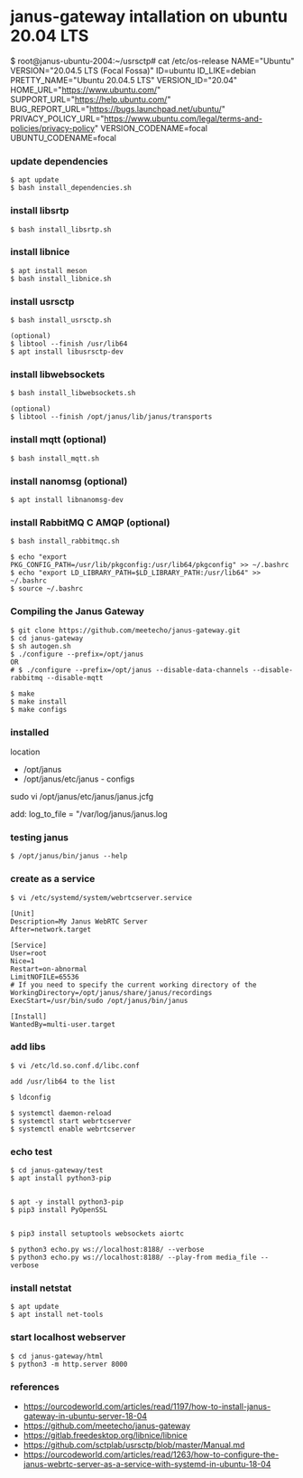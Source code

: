 # janus-gateway intallation on ubuntu 20.04 LTS

$ root@janus-ubuntu-2004:~/usrsctp# cat /etc/os-release
NAME="Ubuntu"
VERSION="20.04.5 LTS (Focal Fossa)"
ID=ubuntu
ID_LIKE=debian
PRETTY_NAME="Ubuntu 20.04.5 LTS"
VERSION_ID="20.04"
HOME_URL="https://www.ubuntu.com/"
SUPPORT_URL="https://help.ubuntu.com/"
BUG_REPORT_URL="https://bugs.launchpad.net/ubuntu/"
PRIVACY_POLICY_URL="https://www.ubuntu.com/legal/terms-and-policies/privacy-policy"
VERSION_CODENAME=focal
UBUNTU_CODENAME=focal

### update dependencies

```
$ apt update
$ bash install_dependencies.sh
```

### install libsrtp
```
$ bash install_libsrtp.sh

```

### install libnice
```
$ apt install meson
$ bash install_libnice.sh
```

### install usrsctp
```
$ bash install_usrsctp.sh

(optional)
$ libtool --finish /usr/lib64
$ apt install libusrsctp-dev
```

### install libwebsockets
```
$ bash install_libwebsockets.sh

(optional)
$ libtool --finish /opt/janus/lib/janus/transports

```

### install mqtt (optional)
```
$ bash install_mqtt.sh
```

### install nanomsg (optional)
```
$ apt install libnanomsg-dev
```

### install RabbitMQ C AMQP (optional)
```
$ bash install_rabbitmqc.sh

```

```
$ echo "export PKG_CONFIG_PATH=/usr/lib/pkgconfig:/usr/lib64/pkgconfig" >> ~/.bashrc
$ echo "export LD_LIBRARY_PATH=$LD_LIBRARY_PATH:/usr/lib64" >> ~/.bashrc
$ source ~/.bashrc
```

### Compiling the Janus Gateway

```
$ git clone https://github.com/meetecho/janus-gateway.git
$ cd janus-gateway
$ sh autogen.sh
$ ./configure --prefix=/opt/janus
OR
# $ ./configure --prefix=/opt/janus --disable-data-channels --disable-rabbitmq --disable-mqtt

$ make
$ make install
$ make configs

```

### installed

 location
 - /opt/janus
 - /opt/janus/etc/janus  - configs


sudo vi /opt/janus/etc/janus/janus.jcfg

add:
log_to_file = "/var/log/janus/janus.log


### testing janus
```
$ /opt/janus/bin/janus --help
```


### create as a service
```
$ vi /etc/systemd/system/webrtcserver.service

[Unit]
Description=My Janus WebRTC Server
After=network.target

[Service]
User=root
Nice=1
Restart=on-abnormal
LimitNOFILE=65536
# If you need to specify the current working directory of the
WorkingDirectory=/opt/janus/share/janus/recordings
ExecStart=/usr/bin/sudo /opt/janus/bin/janus

[Install]
WantedBy=multi-user.target

```

### add libs
```
$ vi /etc/ld.so.conf.d/libc.conf

add /usr/lib64 to the list

$ ldconfig
```

```
$ systemctl daemon-reload
$ systemctl start webrtcserver
$ systemctl enable webrtcserver

```


### echo test
```
$ cd janus-gateway/test
$ apt install python3-pip


$ apt -y install python3-pip 
$ pip3 install PyOpenSSL


$ pip3 install setuptools websockets aiortc

$ python3 echo.py ws://localhost:8188/ --verbose
$ python3 echo.py ws://localhost:8188/ --play-from media_file --verbose
```

### install netstat
```
$ apt update
$ apt install net-tools
```

### start localhost webserver
```
$ cd janus-gateway/html
$ python3 -m http.server 8000

```

### references
 - https://ourcodeworld.com/articles/read/1197/how-to-install-janus-gateway-in-ubuntu-server-18-04
 - https://github.com/meetecho/janus-gateway
 - https://gitlab.freedesktop.org/libnice/libnice
 - https://github.com/sctplab/usrsctp/blob/master/Manual.md
 - https://ourcodeworld.com/articles/read/1263/how-to-configure-the-janus-webrtc-server-as-a-service-with-systemd-in-ubuntu-18-04

